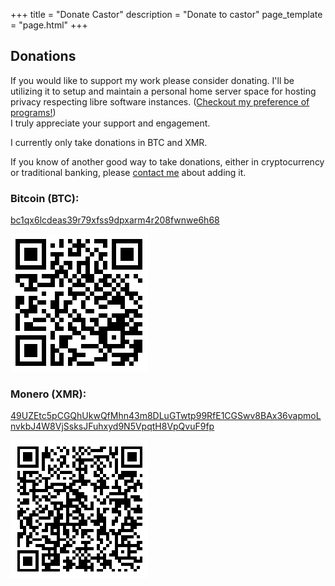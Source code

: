 +++
title = "Donate Castor"
description = "Donate to castor"
page_template = "page.html"
+++

## Donations

If you would like to support my work please consider donating.
I'll be utilizing it to setup and maintain a personal home server space for hosting privacy respecting libre software instances. ([Checkout my preference of programs!](/programs))  
I truly appreciate your support and engagement.

I currently only take donations in BTC and XMR.

If you know of another good way to take donations, either in cryptocurrency or traditional banking, please [contact me](/contact/) about adding it.

<div class="center">

### Bitcoin (BTC):

[bc1qx6lcdeas39r79xfss9dpxarm4r208fwnwe6h68](bitcoin:bc1qx6lcdeas39r79xfss9dpxarm4r208fwnwe6h68)

![BitcoinAddress](/assets/images/donate/btc.png)

### Monero (XMR):

[49UZEtc5pCGQhUkwQfMhn43m8DLuGTwtp99RfE1CGSwv8BAx36vapmoLnvkbJ4W8VjSsksJFuhxyd9N5VpqtH8VpQvuF9fp](monero:49UZEtc5pCGQhUkwQfMhn43m8DLuGTwtp99RfE1CGSwv8BAx36vapmoLnvkbJ4W8VjSsksJFuhxyd9N5VpqtH8VpQvuF9fp)

![BitcoinAddress](/assets/images/donate/xmr.png)

</div>
